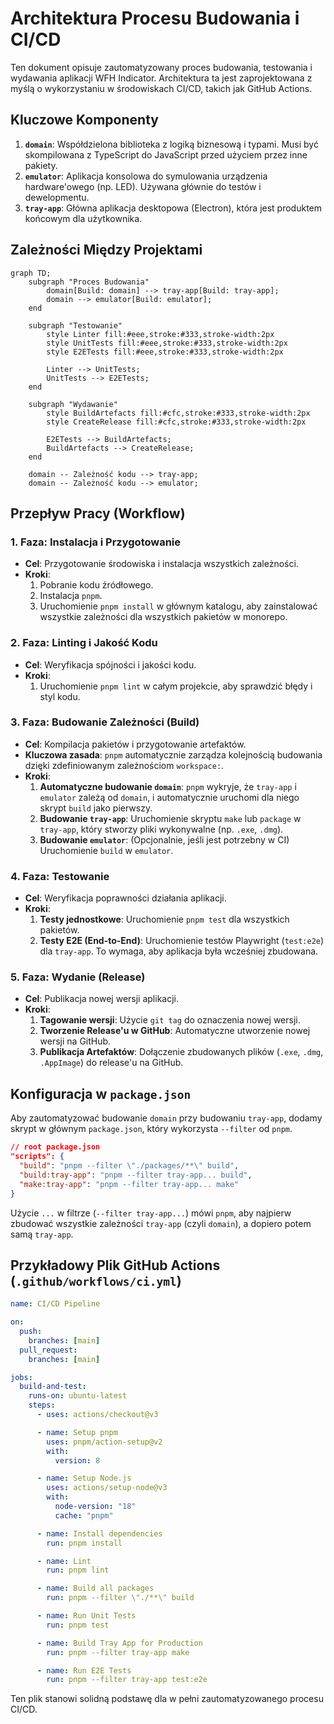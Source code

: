 # Architektura Procesu Budowania i CI/CD

Ten dokument opisuje zautomatyzowany proces budowania, testowania i wydawania aplikacji WFH Indicator. Architektura ta jest zaprojektowana z myślą o wykorzystaniu w środowiskach CI/CD, takich jak GitHub Actions.

## Kluczowe Komponenty

1.  **`domain`**: Współdzielona biblioteka z logiką biznesową i typami. Musi być skompilowana z TypeScript do JavaScript przed użyciem przez inne pakiety.
2.  **`emulator`**: Aplikacja konsolowa do symulowania urządzenia hardware'owego (np. LED). Używana głównie do testów i dewelopmentu.
3.  **`tray-app`**: Główna aplikacja desktopowa (Electron), która jest produktem końcowym dla użytkownika.

## Zależności Między Projektami

```mermaid
graph TD;
    subgraph "Proces Budowania"
        domain[Build: domain] --> tray-app[Build: tray-app];
        domain --> emulator[Build: emulator];
    end

    subgraph "Testowanie"
        style Linter fill:#eee,stroke:#333,stroke-width:2px
        style UnitTests fill:#eee,stroke:#333,stroke-width:2px
        style E2ETests fill:#eee,stroke:#333,stroke-width:2px

        Linter --> UnitTests;
        UnitTests --> E2ETests;
    end

    subgraph "Wydawanie"
        style BuildArtefacts fill:#cfc,stroke:#333,stroke-width:2px
        style CreateRelease fill:#cfc,stroke:#333,stroke-width:2px

        E2ETests --> BuildArtefacts;
        BuildArtefacts --> CreateRelease;
    end

    domain -- Zależność kodu --> tray-app;
    domain -- Zależność kodu --> emulator;
```

## Przepływ Pracy (Workflow)

### 1. Faza: Instalacja i Przygotowanie

- **Cel**: Przygotowanie środowiska i instalacja wszystkich zależności.
- **Kroki**:
  1.  Pobranie kodu źródłowego.
  2.  Instalacja `pnpm`.
  3.  Uruchomienie `pnpm install` w głównym katalogu, aby zainstalować wszystkie zależności dla wszystkich pakietów w monorepo.

### 2. Faza: Linting i Jakość Kodu

- **Cel**: Weryfikacja spójności i jakości kodu.
- **Kroki**:
  1.  Uruchomienie `pnpm lint` w całym projekcie, aby sprawdzić błędy i styl kodu.

### 3. Faza: Budowanie Zależności (Build)

- **Cel**: Kompilacja pakietów i przygotowanie artefaktów.
- **Kluczowa zasada**: `pnpm` automatycznie zarządza kolejnością budowania dzięki zdefiniowanym zależnościom `workspace:`.
- **Kroki**:
  1.  **Automatyczne budowanie `domain`**: `pnpm` wykryje, że `tray-app` i `emulator` zależą od `domain`, i automatycznie uruchomi dla niego skrypt `build` jako pierwszy.
  2.  **Budowanie `tray-app`**: Uruchomienie skryptu `make` lub `package` w `tray-app`, który stworzy pliki wykonywalne (np. `.exe`, `.dmg`).
  3.  **Budowanie `emulator`**: (Opcjonalnie, jeśli jest potrzebny w CI) Uruchomienie `build` w `emulator`.

### 4. Faza: Testowanie

- **Cel**: Weryfikacja poprawności działania aplikacji.
- **Kroki**:
  1.  **Testy jednostkowe**: Uruchomienie `pnpm test` dla wszystkich pakietów.
  2.  **Testy E2E (End-to-End)**: Uruchomienie testów Playwright (`test:e2e`) dla `tray-app`. To wymaga, aby aplikacja była wcześniej zbudowana.

### 5. Faza: Wydanie (Release)

- **Cel**: Publikacja nowej wersji aplikacji.
- **Kroki**:
  1.  **Tagowanie wersji**: Użycie `git tag` do oznaczenia nowej wersji.
  2.  **Tworzenie Release'u w GitHub**: Automatyczne utworzenie nowej wersji na GitHub.
  3.  **Publikacja Artefaktów**: Dołączenie zbudowanych plików (`.exe`, `.dmg`, `.AppImage`) do release'u na GitHub.

## Konfiguracja w `package.json`

Aby zautomatyzować budowanie `domain` przy budowaniu `tray-app`, dodamy skrypt w głównym `package.json`, który wykorzysta `--filter` od `pnpm`.

```json
// root package.json
"scripts": {
  "build": "pnpm --filter \"./packages/**\" build",
  "build:tray-app": "pnpm --filter tray-app... build",
  "make:tray-app": "pnpm --filter tray-app... make"
}
```

Użycie `...` w filtrze (`--filter tray-app...`) mówi `pnpm`, aby najpierw zbudować wszystkie zależności `tray-app` (czyli `domain`), a dopiero potem samą `tray-app`.

## Przykładowy Plik GitHub Actions (`.github/workflows/ci.yml`)

```yaml
name: CI/CD Pipeline

on:
  push:
    branches: [main]
  pull_request:
    branches: [main]

jobs:
  build-and-test:
    runs-on: ubuntu-latest
    steps:
      - uses: actions/checkout@v3

      - name: Setup pnpm
        uses: pnpm/action-setup@v2
        with:
          version: 8

      - name: Setup Node.js
        uses: actions/setup-node@v3
        with:
          node-version: "18"
          cache: "pnpm"

      - name: Install dependencies
        run: pnpm install

      - name: Lint
        run: pnpm lint

      - name: Build all packages
        run: pnpm --filter \"./**\" build

      - name: Run Unit Tests
        run: pnpm test

      - name: Build Tray App for Production
        run: pnpm --filter tray-app make

      - name: Run E2E Tests
        run: pnpm --filter tray-app test:e2e
```

Ten plik stanowi solidną podstawę dla w pełni zautomatyzowanego procesu CI/CD.
